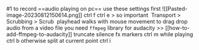 #1
to record ==audio playing on pc==
	use these settings first ![[Pasted-image-20230812150614.png]]
ctrl f ctrl e > so important
 Transport > Scrubbing > Scrub
	 playhead walks with mouse movement
to drag drop audio from a video file 
	you need `ffmpeg` library for audacity >> [[how-to-add-ffmpeg-to-audacity]]
truncate silence fx
markers
	ctrl m while playing
	ctrl b otherwise
split at current point
	ctrl i

